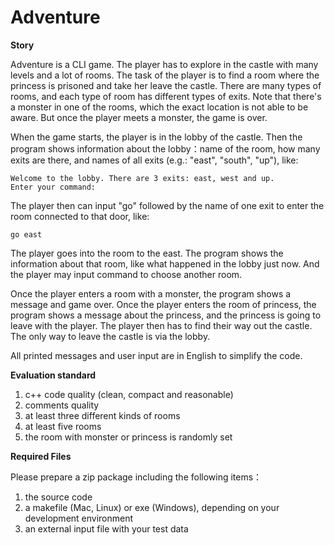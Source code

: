 # Adventure

**Story**

Adventure is a CLI game. The player has to explore in the castle with many levels and a lot of rooms. The task of the player is to find a room where the princess is prisoned and take her leave the castle. There are many types of rooms, and each type of room has different types of exits. Note that there's a monster in one of the rooms, which the exact location is not able to be aware. But once the player meets a monster, the game is over.

When the game starts, the player is in the lobby of the castle. Then the program shows information about the lobby：name of the room, how many exits are there, and names of all exits (e.g.: "east", "south", "up"), like:

```
Welcome to the lobby. There are 3 exits: east, west and up.
Enter your command:
```

The player then can input "go" followed by the name of one exit to enter the room connected to that door, like:

```
go east
```

The player goes into the room to the east. The program shows the information about that room, like what happened in the lobby just now. And the player may input command to choose another room.

Once the player enters a room with a monster, the program shows a message and game over. Once the player enters the room of princess, the program shows a message about the princess, and the princess is going to leave with the player. The player then has to find their way out the castle. The only way to leave the castle is via the lobby.

All printed messages and user input are in English to simplify the code.

**Evaluation standard**

1. c++ code quality (clean, compact and reasonable)
2. comments quality
3. at least three different kinds of rooms
4. at least five rooms
5. the room with monster or princess is randomly set

**Required Files**

Please prepare a zip package including the following items：

1. the source code
2. a makefile (Mac, Linux) or exe (Windows), depending on your development environment
3. an external input file with your test data